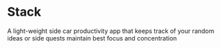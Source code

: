 # Stack
A light-weight side car productivity app that keeps track of your random ideas or side quests maintain best focus and concentration
